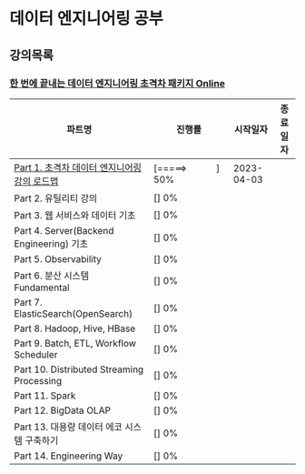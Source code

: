 # 데이터 엔지니어링 공부

## 강의목록

### [한 번에 끝내는 데이터 엔지니어링 초격차 패키지 Online](https://fastcampus.co.kr/data_online_engineering)

| 파트명 | 진행률 | 시작일자 | 종료일자 |
| --- | --- | --- | --- |
| [Part 1. 초격차 데이터 엔지니어링 강의 로드맵](https://github.com/seonwook97/Data-Engineering/tree/main/%ED%95%9C%20%EB%B2%88%EC%97%90%20%EB%81%9D%EB%82%B4%EB%8A%94%20%EB%8D%B0%EC%9D%B4%ED%84%B0%20%EC%97%94%EC%A7%80%EB%8B%88%EC%96%B4%EB%A7%81%20%EC%B4%88%EA%B2%A9%EC%B0%A8%20%ED%8C%A8%ED%82%A4%EC%A7%80%20Online/%EC%B4%88%EA%B2%A9%EC%B0%A8%20%EB%8D%B0%EC%9D%B4%ED%84%B0%20%EC%97%94%EC%A7%80%EB%8B%88%EC%96%B4%EB%A7%81%20%EA%B0%95%EC%9D%98%20%EB%A1%9C%EB%93%9C%EB%A7%B5) | [=====>&nbsp;&nbsp;&nbsp;&nbsp;&nbsp;&nbsp;&nbsp;&nbsp;&nbsp;&nbsp;&nbsp;&nbsp;] 50% | 2023-04-03 |  |
| Part 2. 유틸리티 강의 | [] 0% |            |  |
| Part 3. 웹 서비스와 데이터 기초 | [] 0% |            |  |
| Part 4. Server(Backend Engineering) 기초 | [] 0% |            |  |
| Part 5. Observability | [] 0% |            |  |
| Part 6. 분산 시스템 Fundamental | [] 0% |            |  |
| Part 7. ElasticSearch(OpenSearch) | [] 0% |             |  |
| Part 8. Hadoop, Hive, HBase | [] 0% |             |  |
| Part 9. Batch, ETL, Workflow Scheduler | [] 0% |             |  |
| Part 10. Distributed Streaming Processing | [] 0% |             |  |
| Part 11. Spark | [] 0% |             |  |
| Part 12. BigData OLAP | [] 0% |             |  |
| Part 13. 대용량 데이터 에코 시스템 구축하기 | [] 0% |             |  |
| Part 14. Engineering Way | [] 0% |             |  |
